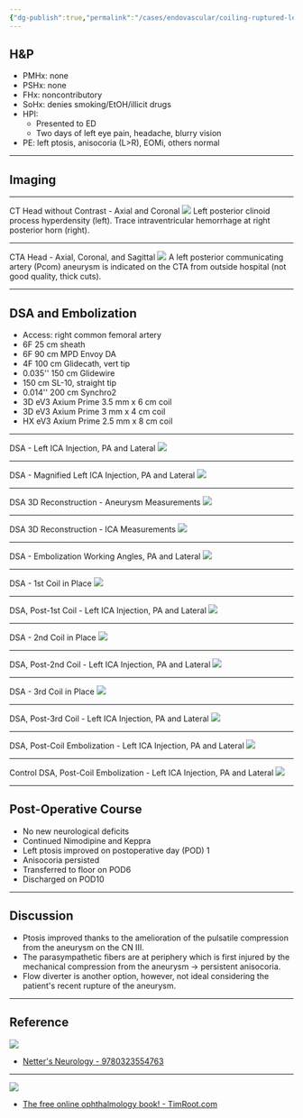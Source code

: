 ```yaml
---
{"dg-publish":true,"permalink":"/cases/endovascular/coiling-ruptured-left-pcom-aneurysm/","tags":["aneurysm/ruptured","coil","embolization","Pcom","endovascular"],"created":"2023-04-24T19:29:35.000-07:00","updated":"2023-12-24T18:29:20.139-08:00"}
---
```



## H&P

- PMHx: none
- PSHx: none
- FHx: noncontributory
- SoHx: denies smoking/EtOH/illicit drugs
- HPI: 
	- Presented to ED
	- Two days of left eye pain, headache, blurry vision
- PE: left ptosis, anisocoria (L>R), EOMi, others normal

---

## Imaging

---
CT Head without Contrast - Axial and Coronal
![](https://i.imgur.com/InTIrSj.png)
Left posterior clinoid process hyperdensity (left). Trace intraventricular hemorrhage at right posterior horn (right).

---
CTA Head - Axial, Coronal, and Sagittal
![](https://i.imgur.com/DQlphtJ.png)
A left posterior communicating artery (Pcom) aneurysm is indicated on the CTA from outside hospital (not good quality, thick cuts).

---

## DSA and Embolization

- Access: right common femoral artery
- 6F 25 cm sheath
- 6F 90 cm MPD Envoy DA
- 4F 100 cm Glidecath, vert tip
- 0.035'' 150 cm Glidewire
- 150 cm SL-10, straight tip
- 0.014'' 200 cm Synchro2
- 3D eV3 Axium Prime 3.5 mm x 6 cm coil
- 3D eV3 Axium Prime 3 mm x 4 cm coil
- HX eV3 Axium Prime 2.5 mm x 8 cm coil

---

DSA - Left ICA Injection, PA and Lateral
![](https://i.imgur.com/fDaGvLC.png)

---

DSA - Magnified Left ICA Injection, PA and Lateral
![](https://i.imgur.com/nFQScX3.png)

---

DSA 3D Reconstruction - Aneurysm Measurements
![](https://i.imgur.com/kT8d0hK.png)

---

DSA 3D Reconstruction - ICA Measurements
![](https://i.imgur.com/VKwaco6.png)

---

DSA - Embolization Working Angles, PA and Lateral
![](https://i.imgur.com/8yNO2O8.png)

---

DSA - 1st Coil in Place
![](https://i.imgur.com/kBhSHSO.png)

---

DSA, Post-1st Coil - Left ICA Injection, PA and Lateral
![](https://i.imgur.com/ztkJg8t.png)

---

DSA - 2nd Coil in Place
![](https://i.imgur.com/2SKxXt9.png)

---

DSA, Post-2nd Coil - Left ICA Injection, PA and Lateral
![](https://i.imgur.com/wwRdDsX.png)

---

DSA - 3rd Coil in Place
![](https://i.imgur.com/fIc6QP1.png)

---

DSA, Post-3rd Coil - Left ICA Injection, PA and Lateral
![](https://i.imgur.com/oG6vORD.png)

---

DSA, Post-Coil Embolization - Left ICA Injection, PA and Lateral
![](https://i.imgur.com/ZqgaVA7.png)

---

Control DSA, Post-Coil Embolization - Left ICA Injection, PA and Lateral
![](https://i.imgur.com/rk7M9Nm.png)

---

## Post-Operative Course

- No new neurological deficits
- Continued Nimodipine and Keppra
- Left ptosis improved on postoperative day (POD) 1
- Anisocoria persisted
- Transferred to floor on POD6
- Discharged on POD10

---

## Discussion

- Ptosis improved thanks to the amelioration of the pulsatile compression from the aneurysm on the CN III.
- The parasympathetic fibers are at periphery which is first injured by the mechanical compression from the aneurysm -> persistent anisocoria.
- Flow diverter is another option, however, not ideal considering the patient's recent rupture of the aneurysm.

---

## Reference

![](https://i.imgur.com/qySC7OA.png)
- [Netter's Neurology - 9780323554763](https://www.us.elsevierhealth.com/netters-neurology-9780323554763.html)

---

![](https://i.imgur.com/NwyFP7h.jpg)
- [The free online ophthalmology book! - TimRoot.com](https://timroot.com/ophthobook/)
